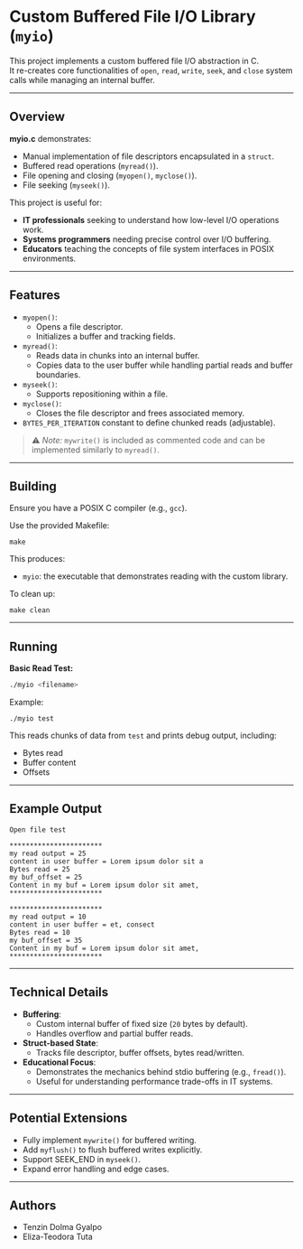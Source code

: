 # Custom Buffered File I/O Library (`myio`)

This project implements a custom buffered file I/O abstraction in C.  
It re-creates core functionalities of `open`, `read`, `write`, `seek`, and `close` system calls while managing an internal buffer.

---

## Overview

**myio.c** demonstrates:

- Manual implementation of file descriptors encapsulated in a `struct`.
- Buffered read operations (`myread()`).
- File opening and closing (`myopen()`, `myclose()`).
- File seeking (`myseek()`).

This project is useful for:

- **IT professionals** seeking to understand how low-level I/O operations work.
- **Systems programmers** needing precise control over I/O buffering.
- **Educators** teaching the concepts of file system interfaces in POSIX environments.

---

## Features

- `myopen()`:
  - Opens a file descriptor.
  - Initializes a buffer and tracking fields.
- `myread()`:
  - Reads data in chunks into an internal buffer.
  - Copies data to the user buffer while handling partial reads and buffer boundaries.
- `myseek()`:
  - Supports repositioning within a file.
- `myclose()`:
  - Closes the file descriptor and frees associated memory.
- `BYTES_PER_ITERATION` constant to define chunked reads (adjustable).

> ⚠️ *Note:* `mywrite()` is included as commented code and can be implemented similarly to `myread()`.

---

## Building

Ensure you have a POSIX C compiler (e.g., `gcc`).

Use the provided Makefile:

```
make
```

This produces:

- `myio`: the executable that demonstrates reading with the custom library.

To clean up:

```
make clean
```

---

## Running

**Basic Read Test:**

```bash
./myio <filename>
```

Example:

```
./myio test
```

This reads chunks of data from `test` and prints debug output, including:

- Bytes read
- Buffer content
- Offsets

---

## Example Output

```
Open file test

***********************
my read output = 25
content in user buffer = Lorem ipsum dolor sit a
Bytes read = 25
my buf_offset = 25
Content in my buf = Lorem ipsum dolor sit amet,
***********************

***********************
my read output = 10
content in user buffer = et, consect
Bytes read = 10
my buf_offset = 35
Content in my buf = Lorem ipsum dolor sit amet,
***********************
```

---

## Technical Details

- **Buffering**:
  - Custom internal buffer of fixed size (`20` bytes by default).
  - Handles overflow and partial buffer reads.
- **Struct-based State**:
  - Tracks file descriptor, buffer offsets, bytes read/written.
- **Educational Focus**:
  - Demonstrates the mechanics behind stdio buffering (e.g., `fread()`).
  - Useful for understanding performance trade-offs in IT systems.

---

## Potential Extensions

- Fully implement `mywrite()` for buffered writing.
- Add `myflush()` to flush buffered writes explicitly.
- Support SEEK_END in `myseek()`.
- Expand error handling and edge cases.

---

## Authors

- Tenzin Dolma Gyalpo
- Eliza-Teodora Tuta
